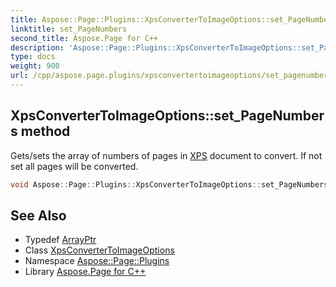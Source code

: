 ```yaml
---
title: Aspose::Page::Plugins::XpsConverterToImageOptions::set_PageNumbers method
linktitle: set_PageNumbers
second_title: Aspose.Page for C++
description: 'Aspose::Page::Plugins::XpsConverterToImageOptions::set_PageNumbers method. Gets/sets the array of numbers of pages in XPS document to convert. If not set all pages will be converted in C++.'
type: docs
weight: 900
url: /cpp/aspose.page.plugins/xpsconvertertoimageoptions/set_pagenumbers/
---
```

## XpsConverterToImageOptions::set_PageNumbers method


Gets/sets the array of numbers of pages in [XPS](../../../aspose.page.xps/) document to convert. If not set all pages will be converted.

```cpp
void Aspose::Page::Plugins::XpsConverterToImageOptions::set_PageNumbers(System::ArrayPtr<int32_t> value)
```

## See Also

* Typedef [ArrayPtr](../../../system/arrayptr/)
* Class [XpsConverterToImageOptions](../)
* Namespace [Aspose::Page::Plugins](../../)
* Library [Aspose.Page for C++](../../../)
